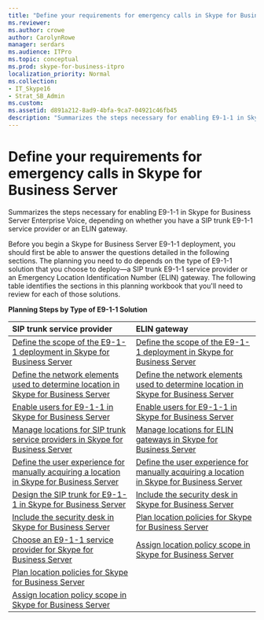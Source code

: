 ```yaml
---
title: "Define your requirements for emergency calls in Skype for Business Server"
ms.reviewer: 
ms.author: crowe
author: CarolynRowe
manager: serdars
ms.audience: ITPro
ms.topic: conceptual
ms.prod: skype-for-business-itpro
localization_priority: Normal
ms.collection: 
- IT_Skype16
- Strat_SB_Admin
ms.custom:
ms.assetid: d891a212-8ad9-4bfa-9ca7-04921c46fb45
description: "Summarizes the steps necessary for enabling E9-1-1 in Skype for Business Server Enterprise Voice, depending on whether you have a SIP trunk E9-1-1 service provider or an ELIN gateway."
---
```


# Define your requirements for emergency calls in Skype for Business Server
 
Summarizes the steps necessary for enabling E9-1-1 in Skype for Business Server Enterprise Voice, depending on whether you have a SIP trunk E9-1-1 service provider or an ELIN gateway.
  
Before you begin a Skype for Business Server E9-1-1 deployment, you should first be able to answer the questions detailed in the following sections. The planning you need to do depends on the type of E9-1-1 solution that you choose to deploy—a SIP trunk E9-1-1 service provider or an Emergency Location Identification Number (ELIN) gateway. The following table identifies the sections in this planning workbook that you'll need to review for each of those solutions.
  
**Planning Steps by Type of E9-1-1 Solution**

|**SIP trunk service provider**|**ELIN gateway**|
|:-----|:-----|
|[Define the scope of the E9-1-1 deployment in Skype for Business Server](scope.md) <br/> |[Define the scope of the E9-1-1 deployment in Skype for Business Server](scope.md) <br/> |
|[Define the network elements used to determine location in Skype for Business Server](network-location.md) <br/> |[Define the network elements used to determine location in Skype for Business Server](network-location.md) <br/> |
|[Enable users for E9-1-1 in Skype for Business Server](enable-users.md) <br/> |[Enable users for E9-1-1 in Skype for Business Server](enable-users.md) <br/> |
|[Manage locations for SIP trunk service providers in Skype for Business Server](manage-locations.md) <br/> |[Manage locations for ELIN gateways in Skype for Business Server](elin-gateways.md) <br/> |
|[Define the user experience for manually acquiring a location in Skype for Business Server](manually-acquiring-a-location.md) <br/> |[Define the user experience for manually acquiring a location in Skype for Business Server](manually-acquiring-a-location.md) <br/> |
|[Design the SIP trunk for E9-1-1 in Skype for Business Server](design-the-sip-trunk.md) <br/> |[Include the security desk in Skype for Business Server](security-desk.md) <br/> |
|[Include the security desk in Skype for Business Server](security-desk.md) <br/> |[Plan location policies for Skype for Business Server](location-policies.md) <br/> |
|[Choose an E9-1-1 service provider for Skype for Business Server](choose-a-service-provider.md) <br/> |[Assign location policy scope in Skype for Business Server](location-policy-scope.md) <br/> |
|[Plan location policies for Skype for Business Server](location-policies.md) <br/> ||
|[Assign location policy scope in Skype for Business Server](location-policy-scope.md) <br/> ||
   

